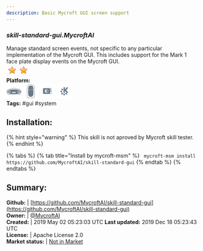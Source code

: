 ```yaml
---
description: Basic Mycroft GUI screen support
---
```


### _skill-standard-gui.MycroftAI_  
Manage standard screen events, not specific to any particular implementation of the Mycroft GUI.  This includes support for the Mark 1 face plate display events on the Mycroft GUI.  
![](../.gitbook/assets/star.png)![](../.gitbook/assets/star.png)  
**Platform:**  
 ![Mark I](../.gitbook/assets/mark-1-icon.png)  ![Mark II](../.gitbook/assets/mark-2-icon.png)  ![Picroft](../.gitbook/assets/picroft-icon.png)  ![plasmoid](../.gitbook/assets/kde.png)   
**Tags:** \#gui \#system   
## Installation:  
{% hint style="warning" %}
This skill is not aproved by Mycroft skill tester.
{% endhint %}
    
{% tabs %}
{% tab title="Install by mycroft-msm" %}
``` mycroft-msm install https://github.com/MycroftAI/skill-standard-gui```
{% endtab %}
  {% endtabs %}
    
## Summary:  
**Github:** | [https://github.com/MycroftAI/skill-standard-gui](https://github.com/MycroftAI/skill-standard-gui)  
**Owner:** | [@MycroftAI](https://github.com/MycroftAI)  
**Created:** | 2019 May 02 05:23:03 UTC  **Last updated:** 2019 Dec 18 05:23:43 UTC  
**License:** | Apache License 2.0  
**Market status:** | [Not in Market](https://market.mycroft.ai/skill/)  
